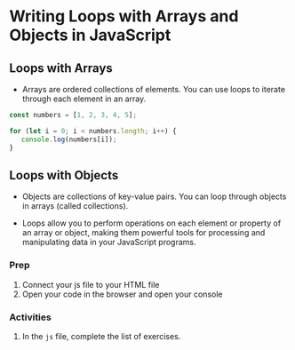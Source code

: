 # Writing Loops with Arrays and Objects in JavaScript

## Loops with Arrays

- Arrays are ordered collections of elements. You can use loops to iterate through each element in an array.


 ```javascript
const numbers = [1, 2, 3, 4, 5];

for (let i = 0; i < numbers.length; i++) {
    console.log(numbers[i]);
}

 ```

## Loops with Objects

- Objects are collections of key-value pairs. You can loop through objects in arrays (called collections).

- Loops allow you to perform operations on each element or property of an array or object, making them powerful tools for processing and manipulating data in your JavaScript programs.



### Prep

1. Connect your js file to your HTML file
2. Open your code in the browser and open your console

### Activities
1. In the `js` file, complete the list of exercises. 
